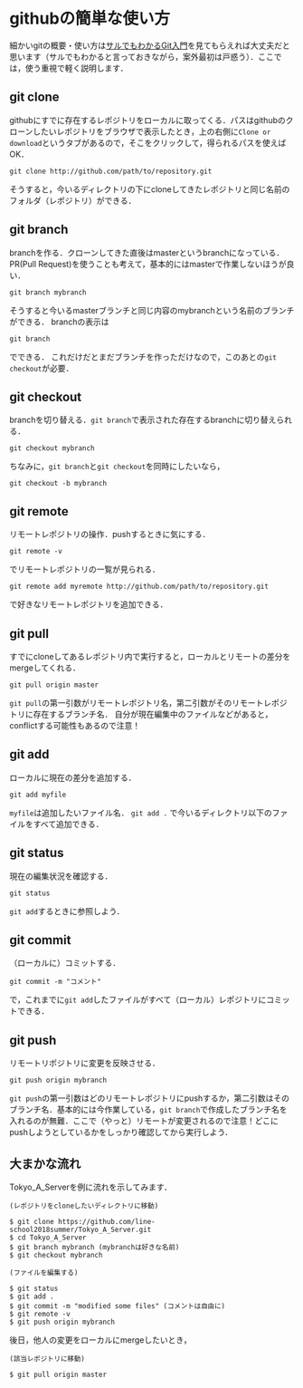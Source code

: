 # githubの簡単な使い方
細かいgitの概要・使い方は[サルでもわかるGit入門](https://backlog.com/ja/git-tutorial/?gclid=EAIaIQobChMI5cO81onp3AIVLbvtCh1-4wY8EAAYASAAEgKjmPD_BwE)を見てもらえれば大丈夫だと思います（サルでもわかると言っておきながら，案外最初は戸惑う）．ここでは，使う重視で軽く説明します．

## git clone
githubにすでに存在するレポジトリをローカルに取ってくる．パスはgithubのクローンしたいレポジトリをブラウザで表示したとき，上の右側に`Clone or download`というタブがあるので，そこをクリックして，得られるパスを使えばOK．
```
git clone http://github.com/path/to/repository.git
```
そうすると，今いるディレクトリの下にcloneしてきたレポジトリと同じ名前のフォルダ（レポジトリ）ができる．

## git branch
branchを作る．クローンしてきた直後はmasterというbranchになっている．
PR(Pull Request)を使うことも考えて，基本的にはmasterで作業しないほうが良い．
```
git branch mybranch
```
そうすると今いるmasterブランチと同じ内容のmybranchという名前のブランチができる．
branchの表示は
```
git branch
```
でできる．
これだけだとまだブランチを作っただけなので，このあとの`git checkout`が必要．

## git checkout
branchを切り替える．`git branch`で表示された存在するbranchに切り替えられる．
```
git checkout mybranch
```
ちなみに，`git branch`と`git checkout`を同時にしたいなら，
```
git checkout -b mybranch
```

## git remote
リモートレポジトリの操作．pushするときに気にする．
```
git remote -v
```
でリモートレポジトリの一覧が見られる．
```
git remote add myremote http://github.com/path/to/repository.git
```
で好きなリモートレポジトリを追加できる．

## git pull
すでにcloneしてあるレポジトリ内で実行すると，ローカルとリモートの差分をmergeしてくれる．
```
git pull origin master
```
`git pull`の第一引数がリモートレポジトリ名，第二引数がそのリモートレポジトリに存在するブランチ名．
自分が現在編集中のファイルなどがあると，conflictする可能性もあるので注意！

## git add
ローカルに現在の差分を追加する．
```
git add myfile
```
`myfile`は追加したいファイル名．
`git add .`
で今いるディレクトリ以下のファイルをすべて追加できる．

## git status
現在の編集状況を確認する．
```
git status
```
`git add`するときに参照しよう．

## git commit
（ローカルに）コミットする．
```
git commit -m "コメント"
```
で，これまでに`git add`したファイルがすべて（ローカル）レポジトリにコミットできる．

## git push
リモートリポジトリに変更を反映させる．
```
git push origin mybranch
```
`git push`の第一引数はどのリモートレポジトリにpushするか，第二引数はそのブランチ名．基本的には今作業している，`git branch`で作成したブランチ名を入れるのが無難．ここで（やっと）リモートが変更されるので注意！どこにpushしようとしているかをしっかり確認してから実行しよう．

## 大まかな流れ
Tokyo_A_Serverを例に流れを示してみます．
```
(レポジトリをcloneしたいディレクトリに移動)

$ git clone https://github.com/line-school2018summer/Tokyo_A_Server.git
$ cd Tokyo_A_Server
$ git branch mybranch (mybranchは好きな名前)
$ git checkout mybranch

(ファイルを編集する)

$ git status
$ git add .
$ git commit -m "modified some files" (コメントは自由に)
$ git remote -v
$ git push origin mybranch
```
後日，他人の変更をローカルにmergeしたいとき，
```
(該当レポジトリに移動)

$ git pull origin master
```

